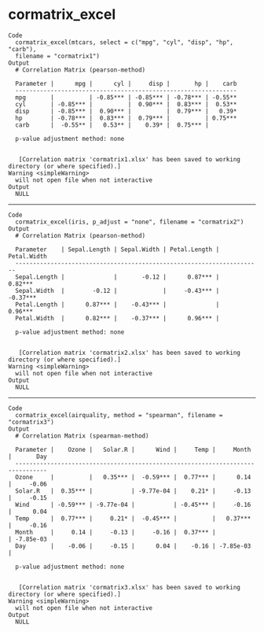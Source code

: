 # cormatrix_excel

    Code
      cormatrix_excel(mtcars, select = c("mpg", "cyl", "disp", "hp", "carb"),
      filename = "cormatrix1")
    Output
      # Correlation Matrix (pearson-method)
      
      Parameter |      mpg |      cyl |     disp |       hp |    carb
      ---------------------------------------------------------------
      mpg       |          | -0.85*** | -0.85*** | -0.78*** | -0.55**
      cyl       | -0.85*** |          |  0.90*** |  0.83*** |  0.53**
      disp      | -0.85*** |  0.90*** |          |  0.79*** |   0.39*
      hp        | -0.78*** |  0.83*** |  0.79*** |          | 0.75***
      carb      |  -0.55** |   0.53** |    0.39* |  0.75*** |        
      
      p-value adjustment method: none
      
      
       [Correlation matrix 'cormatrix1.xlsx' has been saved to working directory (or where specified).]
    Warning <simpleWarning>
      will not open file when not interactive
    Output
      NULL

---

    Code
      cormatrix_excel(iris, p_adjust = "none", filename = "cormatrix2")
    Output
      # Correlation Matrix (pearson-method)
      
      Parameter    | Sepal.Length | Sepal.Width | Petal.Length | Petal.Width
      ----------------------------------------------------------------------
      Sepal.Length |              |       -0.12 |      0.87*** |     0.82***
      Sepal.Width  |        -0.12 |             |     -0.43*** |    -0.37***
      Petal.Length |      0.87*** |    -0.43*** |              |     0.96***
      Petal.Width  |      0.82*** |    -0.37*** |      0.96*** |            
      
      p-value adjustment method: none
      
      
       [Correlation matrix 'cormatrix2.xlsx' has been saved to working directory (or where specified).]
    Warning <simpleWarning>
      will not open file when not interactive
    Output
      NULL

---

    Code
      cormatrix_excel(airquality, method = "spearman", filename = "cormatrix3")
    Output
      # Correlation Matrix (spearman-method)
      
      Parameter |    Ozone |   Solar.R |      Wind |     Temp |     Month |       Day
      -------------------------------------------------------------------------------
      Ozone     |          |   0.35*** |  -0.59*** |  0.77*** |      0.14 |     -0.06
      Solar.R   |  0.35*** |           | -9.77e-04 |    0.21* |     -0.13 |     -0.15
      Wind      | -0.59*** | -9.77e-04 |           | -0.45*** |     -0.16 |      0.04
      Temp      |  0.77*** |     0.21* |  -0.45*** |          |   0.37*** |     -0.16
      Month     |     0.14 |     -0.13 |     -0.16 |  0.37*** |           | -7.85e-03
      Day       |    -0.06 |     -0.15 |      0.04 |    -0.16 | -7.85e-03 |          
      
      p-value adjustment method: none
      
      
       [Correlation matrix 'cormatrix3.xlsx' has been saved to working directory (or where specified).]
    Warning <simpleWarning>
      will not open file when not interactive
    Output
      NULL

